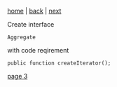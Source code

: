 [home](./page01.md) | [back](./page01.md) | [next](./page03.md)

Create interface
```
Aggregate
```
with code reqirement
```
public function createIterator();
```


[page 3](./page03.md)
